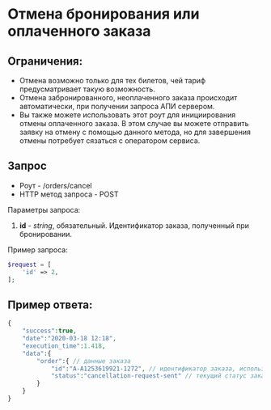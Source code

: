 Отмена бронирования или оплаченного заказа
==========================================

Ограничения:
------------

* Отмена возможно только для тех билетов, чей тариф предусматривает такую возможность.
* Отмена забронированного, неоплаченного заказа происходит автоматически, при получении запроса АПИ сервером.
* Вы также можете использовать этот роут для инициирования отмены оплаченного заказа. В этом случае вы можете отправить заявку на отмену с помощью данного метода, но для завершения отмены потребует сязаться с оператором сервиса.

Запрос
------

* Роут - /orders/cancel
* HTTP метод запроса - POST

Параметры запроса:

1. **id** - *string*, обязательный. Идентификатор заказа, полученный при бронировании.

Пример запроса:

```php
$request = [
    'id' => 2,
];
```

Пример ответа:
--------------

```php
{
    "success":true,
    "date":"2020-03-18 12:18",
    "execution_time":1.418,
    "data":{
        "order":{ // данные заказа
            "id":"A-A1253619921-1272", // идентификатор заказа, используется для получения обновленных данных
            "status":"cancellation-request-sent" // текущий статус заказа, возможные значения указаны в справочнике
        }
    }
}
```